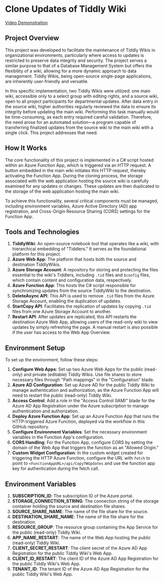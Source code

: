 # Clone Updates of Tiddly Wiki

[Video Demonstration](https://youtu.be/58t4TMxxg_w)

## Project Overview

This project was developed to facilitate the maintenance of Tiddly Wikis in organizational environments, particularly where access to updates is restricted to preserve data integrity and security. The project serves a similar purpose to that of a Database Management System but offers the flexibility of a wiki, allowing for a more dynamic approach to data management. Tiddly Wikis, being open-source single-page applications, are inherently user-friendly and versatile.

In this specific implementation, two Tiddly Wikis were utilized: one main wiki, accessible only to a select group with editing rights, and a source wiki, open to all project participants for departmental updates. After data entry in the source wiki, higher authorities regularly reviewed the data to ensure its integrity before updating the main wiki. Performing this task manually would be time-consuming, as each entry required careful validation. Therefore, the need arose for an automated solution—a program capable of transferring finalized updates from the source wiki to the main wiki with a single click. This project addresses that need.

## How It Works

The core functionality of this project is implemented in a C# script hosted within an Azure Function App, which is triggered via an HTTP request. A button embedded in the main wiki initiates this HTTP request, thereby activating the Function App. During the cloning process, the storage associated with the web application hosting the source wiki is carefully examined for any updates or changes. These updates are then duplicated to the storage of the web application hosting the main wiki.

To achieve this functionality, several critical components must be managed, including environment variables, Azure Active Directory (AD) app registration, and Cross-Origin Resource Sharing (CORS) settings for the Function App.

## Tools and Technologies

1. **TiddlyWiki**: An open-source notebook tool that operates like a wiki, with hierarchical embedding of "Tiddlers." It serves as the foundational platform for this project.
2. **Azure Web App**: The platform that hosts both the source and destination TiddlyWikis.
3. **Azure Storage Account**: A repository for storing and protecting the files essential to the wiki's Tiddlers, including `.tid` files and `$config` files, which contain content and configuration data, respectively.
4. **Azure Function App**: This hosts the C# script responsible for synchronizing updates from the source TiddlyWiki to the destination.
5. **DeleteAsync API**: This API is used to remove `.tid` files from the Azure Storage Account, enabling the duplication of updates.
6. **StartCopy API**: Facilitates the replication of updates by copying `.tid` files from one Azure Storage Account to another.
7. **Restart API**: After updates are replicated, this API restarts the destination Azure Web App, allowing users of the read-only wiki to view updates by simply refreshing the page. A manual restart is also possible if the user has access to the Web App Overview.

## Environment Setup

To set up the environment, follow these steps:

1. **Configure Web Apps**: Set up two Azure Web Apps for the public (read-only) and private (editable) Tiddly Wikis. Use file shares to store necessary files through "Path mappings" in the "Configuration" blade.
2. **Azure AD Configuration**: Set up Azure AD for the public Tiddly Wiki to manage authentication and authorization, as the Azure Function App will need to restart the public (read-only) Tiddly Wiki.
3. **Access Control**: Add a role in the "Access Control (IAM)" blade for the Azure AD App Registration under the Azure subscription to manage authentication and authorization.
4. **Deploy Azure Function App**: Set up an Azure Function App that runs the HTTP-triggered Azure Function, deployed via the workflow in this GitHub repository.
5. **Configure Environment Variables**: Set the necessary environment variables in the Function App's configuration.
6. **CORS Handling**: For the Function App, configure CORS by setting the domain of the Web App that triggers the function as an "Allowed Origin."
7. **Custom Widget Configuration**: In the custom widget created for triggering the HTTP Azure Function, configure the URL with `fetch` to point to `<FunctionAppURL>/api/CopyTWUpdates` and use the function app key for authentication during the fetch call.

## Environment Variables

1. **SUBSCRIPTION_ID**: The subscription ID of the Azure portal.
2. **STORAGE_CONNECTION_STRING**: The connection string of the storage container holding the source and destination file shares.
3. **SOURCE_SHARE_NAME**: The name of the file share for the source.
4. **DESTINATION_SHARE_NAME**: The name of the file share for the destination.
5. **RESOURCE_GROUP**: The resource group containing the App Service for the public (read-only) Tiddly Wiki.
6. **APP_NAME_RESTART**: The name of the Web App hosting the public (read-only) Tiddly Wiki.
7. **CLIENT_SECRET_RESTART**: The client secret of the Azure AD App Registration for the public Tiddly Wiki's Web App.
8. **CLIENT_ID_RESTART**: The client ID of the Azure AD App Registration for the public Tiddly Wiki's Web App.
9. **TENANT_ID**: The tenant ID of the Azure AD App Registration for the public Tiddly Wiki's Web App.
